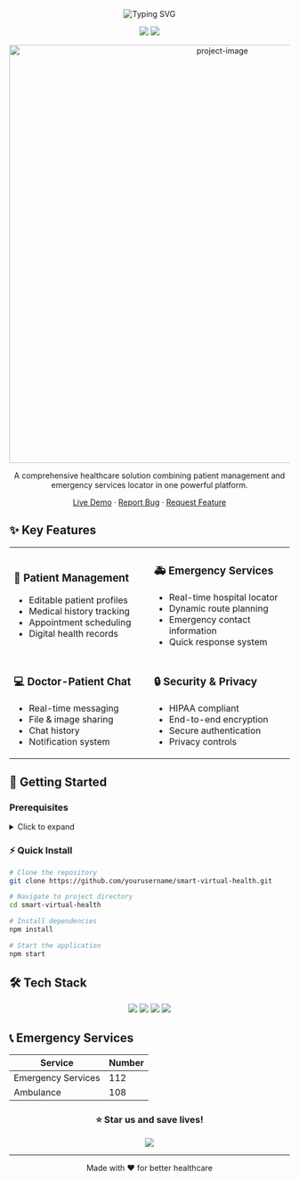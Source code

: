 <div align="center">
  <img src="https://readme-typing-svg.demolab.com?font=Fira+Code&size=30&duration=3000&pause=1000&color=F7F7F7&center=true&vCenter=true&width=600&lines=Smart+Virtual+Health+Solutions;Patient+Care+Made+Simple;Find+Emergency+Help+Fast;Connect+with+Doctors+24%2F7" alt="Typing SVG" />
  <p>
    <img src="https://img.shields.io/badge/Status-Active-success?style=for-the-badge" />
    <img src="https://img.shields.io/badge/Version-1.0.0-blue?style=for-the-badge" />
  </p>
</div>

<p align="center">
  <img src=https://cdn.vectorstock.com/i/500p/14/36/plus-and-cross-neon-sign-medical-pharmacy-vector-46551436.jpg" alt="project-image" width="750">
</p>

<p align="center">
  A comprehensive healthcare solution combining patient management and emergency services locator in one powerful platform.
</p>

<div align="center">
  
  [Live Demo](https://your-demo-link.com) · [Report Bug](https://github.com/yourusername/smart-virtual-health/issues) · [Request Feature](https://github.com/yourusername/smart-virtual-health/issues)
  
</div>

## ✨ Key Features

<table>
  <tr>
    <td width="50%">
      <h3>🏥 Patient Management</h3>
      <ul>
        <li>Editable patient profiles</li>
        <li>Medical history tracking</li>
        <li>Appointment scheduling</li>
        <li>Digital health records</li>
      </ul>
    </td>
    <td width="50%">
      <h3>🚑 Emergency Services</h3>
      <ul>
        <li>Real-time hospital locator</li>
        <li>Dynamic route planning</li>
        <li>Emergency contact information</li>
        <li>Quick response system</li>
      </ul>
    </td>
  </tr>
  <tr>
    <td width="50%">
      <h3>💻 Doctor-Patient Chat</h3>
      <ul>
        <li>Real-time messaging</li>
        <li>File & image sharing</li>
        <li>Chat history</li>
        <li>Notification system</li>
      </ul>
    </td>
    <td width="50%">
      <h3>🔒 Security & Privacy</h3>
      <ul>
        <li>HIPAA compliant</li>
        <li>End-to-end encryption</li>
        <li>Secure authentication</li>
        <li>Privacy controls</li>
      </ul>
    </td>
  </tr>
</table>

## 🚀 Getting Started

### Prerequisites

<details>
<summary>Click to expand</summary>

- Node.js (v14 or higher)
- npm or yarn
- Modern web browser
- Internet connection
</details>

### ⚡️ Quick Install

```bash
# Clone the repository
git clone https://github.com/yourusername/smart-virtual-health.git

# Navigate to project directory
cd smart-virtual-health

# Install dependencies
npm install

# Start the application
npm start
```

## 🛠️ Tech Stack

<p align="center">
  <img src="https://img.shields.io/badge/react-%2320232a.svg?style=for-the-badge&logo=react&logoColor=%2361DAFB" />
  <img src="https://img.shields.io/badge/material--ui-%230081CB.svg?style=for-the-badge&logo=material-ui&logoColor=white" />
  <img src="https://img.shields.io/badge/javascript-%23323330.svg?style=for-the-badge&logo=javascript&logoColor=%23F7DF1E" />
  <img src="https://img.shields.io/badge/TomTom-3E3E3E?style=for-the-badge&logo=tomtom&logoColor=white" />
</p>

## 📞 Emergency Services

<div align="center">
  
| Service | Number |
|---------|---------|
| Emergency Services | 112 |
| Ambulance | 108 |

</div>

<table>
<div align="center">

### ⭐️ Star us and save lives!

<img src="https://api.visitorbadge.io/api/visitors?path=yourusername%2Fsmart-virtual-health&label=Visitors&labelColor=%23697689&countColor=%23555555" />

</div>

---

<div align="center">
  Made with ❤️ for better healthcare
</div>
